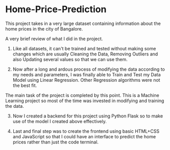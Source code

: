 # Home-Price-Prediction

This project takes in a very large dataset containing information about the home prices in the city of Bangalore.

A very brief review of what I did in the project. 

1. Like all datasets, it can't be trained and tested without making some changes which are usually Cleaning the Data, Removing Outliers and also Updating several values so that we can use them. 

2. Now after a long and ardous process of modifying the data according to my needs and parameters, I was finally able to Train and Test my Data Model using Linear Regression. Other Regression algorithms were not the best fit. 

The main task of the project is completed by this point. This is a Machine Learning project so most of the time was invested in modifying and training the data.

3. Now I created a backend for this project using Python Flask so to make use of the model I created above effectively.

4. Last and final step was to create the frontend using basic HTML+CSS and JavaScript so that I could have an interface to predict the home prices rather than just the code terminal. 
